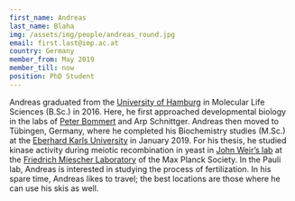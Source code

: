 ```yaml
---
first_name: Andreas
last_name: Blaha
img: /assets/img/people/andreas_round.jpg
email: first.last@imp.ac.at
country: Germany
member_from: May 2019
member_till: now
position: PhD Student
---
```

Andreas graduated from the [University of Hamburg](https://www.chemie.uni-hamburg.de/studium/bachelor/mls-bsc/studieninteressierte.html) in Molecular Life Sciences (B.Sc.) in 2016. Here, he first approached developmental biology in the labs of [Peter Bommert](https://www.biologie.uni-hamburg.de/en/forschung/molekular-und-zellbiologie/entwbio/ag-forschung/f-bommert.html) and Arp Schnittger. Andreas then moved to Tübingen, Germany, where he completed his Biochemistry studies (M.Sc.) at the [Eberhard Karls University](https://uni-tuebingen.de/de/30323) in January 2019. For his thesis, he studied kinase activity during meiotic recombination in yeast in [John Weir’s lab](http://www.weirlab.com/) at the [Friedrich Miescher Laboratory](http://www.fml.tuebingen.mpg.de/) of the Max Planck Society. In the Pauli lab, Andreas is interested in studying the process of fertilization. In his spare time, Andreas likes to travel; the best locations are those where he can use his skis as well.
